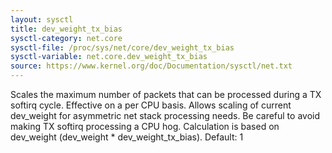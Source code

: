 ```yaml
---
layout: sysctl
title: dev_weight_tx_bias
sysctl-category: net.core
sysctl-file: /proc/sys/net/core/dev_weight_tx_bias
sysctl-variable: net.core.dev_weight_tx_bias
source: https://www.kernel.org/doc/Documentation/sysctl/net.txt
---
```


Scales the maximum number of packets that can be processed during a TX softirq cycle.
Effective on a per CPU basis. Allows scaling of current dev_weight for asymmetric
net stack processing needs. Be careful to avoid making TX softirq processing a CPU hog.
Calculation is based on dev_weight (dev_weight * dev_weight_tx_bias).
Default: 1


